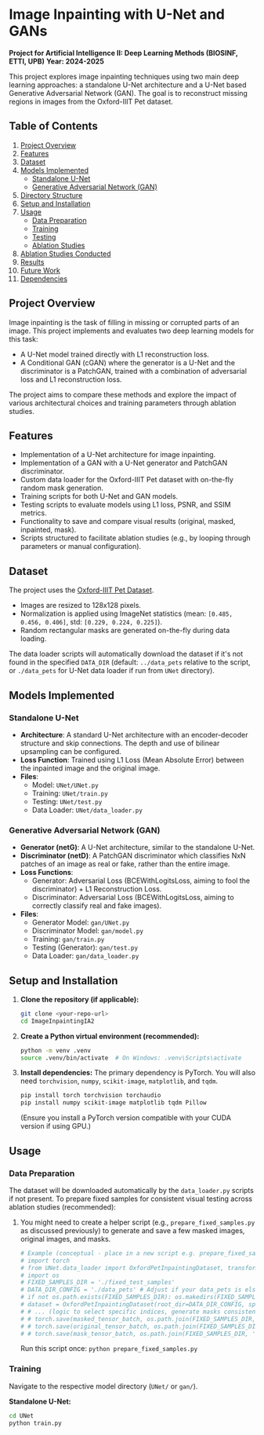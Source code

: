 # Image Inpainting with U-Net and GANs

**Project for Artificial Intelligence II: Deep Learning Methods (BIOSINF, ETTI, UPB)**
**Year: 2024-2025**

This project explores image inpainting techniques using two main deep learning approaches: a standalone U-Net architecture and a U-Net based Generative Adversarial Network (GAN). The goal is to reconstruct missing regions in images from the Oxford-IIIT Pet dataset.

## Table of Contents
1.  [Project Overview](#project-overview)
2.  [Features](#features)
3.  [Dataset](#dataset)
4.  [Models Implemented](#models-implemented)
    * [Standalone U-Net](#standalone-u-net)
    * [Generative Adversarial Network (GAN)](#generative-adversarial-network-gan)
5.  [Directory Structure](#directory-structure)
6.  [Setup and Installation](#setup-and-installation)
7.  [Usage](#usage)
    * [Data Preparation](#data-preparation)
    * [Training](#training)
    * [Testing](#testing)
    * [Ablation Studies](#ablation-studies)
8.  [Ablation Studies Conducted](#ablation-studies-conducted)
9.  [Results](#results)
10. [Future Work](#future-work)
11. [Dependencies](#dependencies)

## Project Overview

Image inpainting is the task of filling in missing or corrupted parts of an image. This project implements and evaluates two deep learning models for this task:
* A U-Net model trained directly with L1 reconstruction loss.
* A Conditional GAN (cGAN) where the generator is a U-Net and the discriminator is a PatchGAN, trained with a combination of adversarial loss and L1 reconstruction loss.

The project aims to compare these methods and explore the impact of various architectural choices and training parameters through ablation studies.

## Features
* Implementation of a U-Net architecture for image inpainting.
* Implementation of a GAN with a U-Net generator and PatchGAN discriminator.
* Custom data loader for the Oxford-IIIT Pet dataset with on-the-fly random mask generation.
* Training scripts for both U-Net and GAN models.
* Testing scripts to evaluate models using L1 loss, PSNR, and SSIM metrics.
* Functionality to save and compare visual results (original, masked, inpainted, mask).
* Scripts structured to facilitate ablation studies (e.g., by looping through parameters or manual configuration).

## Dataset
The project uses the [Oxford-IIIT Pet Dataset](https://www.robots.ox.ac.uk/~vgg/data/pets/).
* Images are resized to 128x128 pixels.
* Normalization is applied using ImageNet statistics (mean: `[0.485, 0.456, 0.406]`, std: `[0.229, 0.224, 0.225]`).
* Random rectangular masks are generated on-the-fly during data loading.

The data loader scripts will automatically download the dataset if it's not found in the specified `DATA_DIR` (default: `../data_pets` relative to the script, or `./data_pets` for U-Net data loader if run from `UNet` directory).

## Models Implemented

### Standalone U-Net
* **Architecture**: A standard U-Net architecture with an encoder-decoder structure and skip connections. The depth and use of bilinear upsampling can be configured.
* **Loss Function**: Trained using L1 Loss (Mean Absolute Error) between the inpainted image and the original image.
* **Files**:
    * Model: `UNet/UNet.py`
    * Training: `UNet/train.py`
    * Testing: `UNet/test.py`
    * Data Loader: `UNet/data_loader.py`

### Generative Adversarial Network (GAN)
* **Generator (netG)**: A U-Net architecture, similar to the standalone U-Net.
* **Discriminator (netD)**: A PatchGAN discriminator which classifies NxN patches of an image as real or fake, rather than the entire image.
* **Loss Functions**:
    * Generator: Adversarial Loss (BCEWithLogitsLoss, aiming to fool the discriminator) + L1 Reconstruction Loss.
    * Discriminator: Adversarial Loss (BCEWithLogitsLoss, aiming to correctly classify real and fake images).
* **Files**:
    * Generator Model: `gan/UNet.py`
    * Discriminator Model: `gan/model.py`
    * Training: `gan/train.py`
    * Testing (Generator): `gan/test.py`
    * Data Loader: `gan/data_loader.py`

## Setup and Installation

1.  **Clone the repository (if applicable):**
    ```bash
    git clone <your-repo-url>
    cd ImageInpaintingIA2
    ```
2.  **Create a Python virtual environment (recommended):**
    ```bash
    python -m venv .venv
    source .venv/bin/activate  # On Windows: .venv\Scripts\activate
    ```
3.  **Install dependencies:**
    The primary dependency is PyTorch. You will also need `torchvision`, `numpy`, `scikit-image`, `matplotlib`, and `tqdm`.
    ```bash
    pip install torch torchvision torchaudio
    pip install numpy scikit-image matplotlib tqdm Pillow
    ```
    (Ensure you install a PyTorch version compatible with your CUDA version if using GPU.)

## Usage

### Data Preparation
The dataset will be downloaded automatically by the `data_loader.py` scripts if not present.
To prepare fixed samples for consistent visual testing across ablation studies (recommended):
1.  You might need to create a helper script (e.g., `prepare_fixed_samples.py` as discussed previously) to generate and save a few masked images, original images, and masks.
    ```python
    # Example (conceptual - place in a new script e.g. prepare_fixed_samples.py at root)
    # import torch
    # from UNet.data_loader import OxfordPetInpaintingDataset, transform # or gan.data_loader
    # import os
    # FIXED_SAMPLES_DIR = './fixed_test_samples'
    # DATA_DIR_CONFIG = './data_pets' # Adjust if your data_pets is elsewhere relative to this script
    # if not os.path.exists(FIXED_SAMPLES_DIR): os.makedirs(FIXED_SAMPLES_DIR)
    # dataset = OxfordPetInpaintingDataset(root_dir=DATA_DIR_CONFIG, split='test', transform=transform, download=True)
    # # ... (logic to select specific indices, generate masks consistently, and save tensors) ...
    # # torch.save(masked_tensor_batch, os.path.join(FIXED_SAMPLES_DIR, 'fixed_masked_images.pt'))
    # # torch.save(original_tensor_batch, os.path.join(FIXED_SAMPLES_DIR, 'fixed_original_images.pt'))
    # # torch.save(mask_tensor_batch, os.path.join(FIXED_SAMPLES_DIR, 'fixed_masks.pt'))
    ```
    Run this script once: `python prepare_fixed_samples.py`

### Training
Navigate to the respective model directory (`UNet/` or `gan/`).

**Standalone U-Net:**
```bash
cd UNet
python train.py
